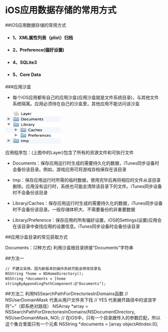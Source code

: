 # iOS应用数据存储的常用方式

##iOS应用数据存储的常用方式

 - #### 1、XML属性列表（plist）归档
 - #### 2、Preference(偏好设置)
 - #### 4、SQLite3 
 - #### 5、Core Data

###应用沙盒
- 每个iOS应用都有自己的应用沙盒(应用沙盒就是文件系统目录)，与其他文件系统隔离。应用必须待在自己的沙盒里，其他应用不能访问该沙盒


 ![](save.png)
 
应用程序包：(上图中的Layer)包含了所有的资源文件和可执行文件
- Documents：保存应用运行时生成的需要持久化的数据，iTunes同步设备时会备份该目录。例如，游戏应用可将游戏存档保存在该目录

- tmp：保存应用运行时所需的临时数据，使用完毕后再将相应的文件从该目录删除。应用没有运行时，系统也可能会清除该目录下的文件。iTunes同步设备时不会备份该目录

- Library/Caches：保存应用运行时生成的需要持久化的数据，iTunes同步设备时不会备份该目录。一般存储体积大、不需要备份的非重要数据

- Library/Preference：保存应用的所有偏好设置，iOS的Settings(设置)应用会在该目录中查找应用的设置信息。iTunes同步设备时会备份该目录

##应用沙盒目录的常见获取方式

Documents：(2种方式)
利用沙盒根目录拼接”Documents”字符串

##方法一
```objc
// 不建议采用，因为新版本的操作系统可能会修改目录名
NSString *home = NSHomeDirectory();
NSString *documents = [home stringByAppendingPathComponent:@"Documents"];

```
##方法二
利用NSSearchPathForDirectoriesInDomains函数
// NSUserDomainMask 代表从用户文件夹下找
// YES 代表展开路径中的波浪字符“~”（即系绝对路径）
NSArray *array =  NSSearchPathForDirectoriesInDomains(NSDocumentDirectory, NSUserDomainMask, NO);
// 在iOS中，只有一个目录跟传入的参数匹配，所以这个集合里面只有一个元素
NSString *documents = [array objectAtIndex:0];